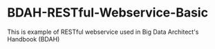 # BDAH-RESTful-Webservice-Basic
This is example of RESTful webservice used in Big Data Architect's Handbook (BDAH)
